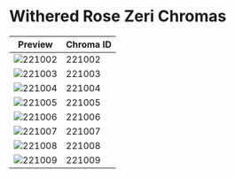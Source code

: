# Withered Rose Zeri Chromas

| Preview | Chroma ID |
|---------|-----------|
| ![221002](https://raw.communitydragon.org/latest/plugins/rcp-be-lol-game-data/global/default/v1/champion-chroma-images/221/221002.png) | 221002 |
| ![221003](https://raw.communitydragon.org/latest/plugins/rcp-be-lol-game-data/global/default/v1/champion-chroma-images/221/221003.png) | 221003 |
| ![221004](https://raw.communitydragon.org/latest/plugins/rcp-be-lol-game-data/global/default/v1/champion-chroma-images/221/221004.png) | 221004 |
| ![221005](https://raw.communitydragon.org/latest/plugins/rcp-be-lol-game-data/global/default/v1/champion-chroma-images/221/221005.png) | 221005 |
| ![221006](https://raw.communitydragon.org/latest/plugins/rcp-be-lol-game-data/global/default/v1/champion-chroma-images/221/221006.png) | 221006 |
| ![221007](https://raw.communitydragon.org/latest/plugins/rcp-be-lol-game-data/global/default/v1/champion-chroma-images/221/221007.png) | 221007 |
| ![221008](https://raw.communitydragon.org/latest/plugins/rcp-be-lol-game-data/global/default/v1/champion-chroma-images/221/221008.png) | 221008 |
| ![221009](https://raw.communitydragon.org/latest/plugins/rcp-be-lol-game-data/global/default/v1/champion-chroma-images/221/221009.png) | 221009 |